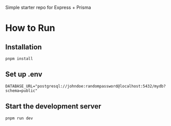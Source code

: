 Simple starter repo for Express + Prisma

# How to Run

## Installation

```
pnpm install
```

## Set up .env

```
DATABASE_URL="postgresql://johndoe:randompassword@localhost:5432/mydb?schema=public"
```

## Start the development server

```
pnpm run dev
```